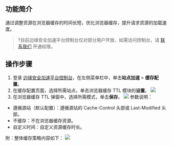 ## 功能简介
通过调整资源在浏览器缓存的时间长短，优化浏览器缓存，提升请求资源的加载速度。
>?目前边缘安全加速平台控制台仅对部分用户开放，如需访问控制台，请 [联系我们](https://cloud.tencent.com/online-service) 开通权限。


## 操作步骤
1. 登录 [边缘安全加速平台控制台](https://console.cloud.tencent.com/edgeone)，在左侧菜单栏中，单击**站点加速** > **缓存配置**。
2. 在缓存配置页面，选择所需站点，单击浏览器缓存 TTL 模块的**设置**。
![](https://qcloudimg.tencent-cloud.cn/raw/f9c7bd71c7d644ca4b032ad72a827166.png)
3. 在浏览器缓存 TTL 弹窗中，选择所需模式，单击**保存**。
![](https://qcloudimg.tencent-cloud.cn/raw/d2528c20648a18c7a91341c980f3e845.png)
参数说明：
 - 遵循源站（默认配置）：遵循源站的 Cache-Control 头部或 Last-Modified 头部。
  - 不缓存：不在浏览器缓存资源。
 - 自定义时间：自定义资源缓存时长。
   

附：整体缓存策略内容如下：
![](https://qcloudimg.tencent-cloud.cn/raw/7003adde1ed2ea809815b3bb483ffc7a.png)


